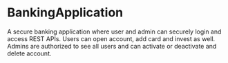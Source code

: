# BankingApplication
A secure banking application where user and admin can securely login and access REST APIs. Users can open account, add card and invest as well. Admins are authorized to see all users and can activate or deactivate and delete account.
